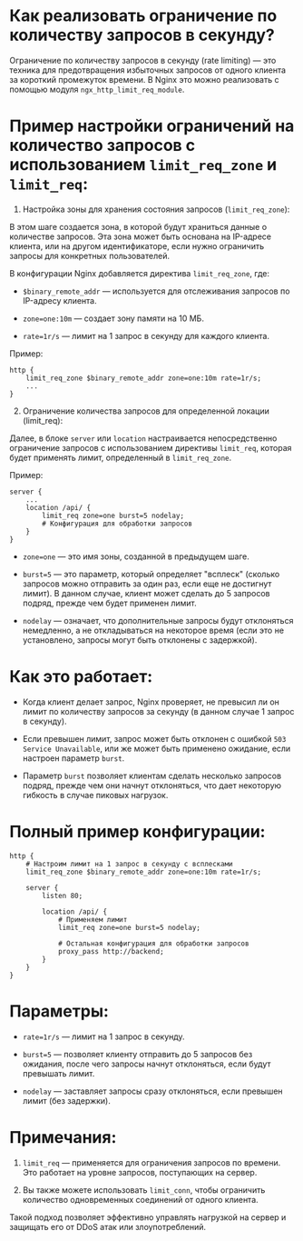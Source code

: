 # Как реализовать ограничение по количеству запросов в секунду?

Ограничение по количеству запросов в секунду (rate limiting) — это техника для предотвращения избыточных запросов от одного клиента за короткий промежуток времени. В Nginx это можно реализовать с помощью модуля `ngx_http_limit_req_module`.

# Пример настройки ограничений на количество запросов с использованием `limit_req_zone` и `limit_req`:

1. Настройка зоны для хранения состояния запросов (`limit_req_zone`):

В этом шаге создается зона, в которой будут храниться данные о количестве запросов. Эта зона может быть основана на IP-адресе клиента, или на другом идентификаторе, если нужно ограничить запросы для конкретных пользователей.

В конфигурации Nginx добавляется директива `limit_req_zone`, где:

- `$binary_remote_addr` — используется для отслеживания запросов по IP-адресу клиента.

- `zone=one:10m` — создает зону памяти на 10 МБ.

- `rate=1r/s` — лимит на 1 запрос в секунду для каждого клиента.

Пример:

```
http {
    limit_req_zone $binary_remote_addr zone=one:10m rate=1r/s;
    ...
}
```

2. Ограничение количества запросов для определенной локации (limit_req):

Далее, в блоке `server` или `location` настраивается непосредственно ограничение запросов с использованием директивы `limit_req`, которая будет применять лимит, определенный в `limit_req_zone`.

Пример:

```
server {
    ...
    location /api/ {
        limit_req zone=one burst=5 nodelay;
        # Конфигурация для обработки запросов
    }
}
```

- `zone=one` — это имя зоны, созданной в предыдущем шаге.

- `burst=5` — это параметр, который определяет "всплеск" (сколько запросов можно отправить за один раз, если еще не достигнут лимит). В данном случае, клиент может сделать до 5 запросов подряд, прежде чем будет применен лимит.

- `nodelay` — означает, что дополнительные запросы будут отклоняться немедленно, а не откладываться на некоторое время (если это не установлено, запросы могут быть отклонены с задержкой).

# Как это работает:

- Когда клиент делает запрос, Nginx проверяет, не превысил ли он лимит по количеству запросов за секунду (в данном случае 1 запрос в секунду).

- Если превышен лимит, запрос может быть отклонен с ошибкой `503 Service Unavailable`, или же может быть применено ожидание, если настроен параметр `burst`.

- Параметр `burst` позволяет клиентам сделать несколько запросов подряд, прежде чем они начнут отклоняться, что дает некоторую гибкость в случае пиковых нагрузок.

# Полный пример конфигурации:

```
http {
    # Настроим лимит на 1 запрос в секунду с всплесками
    limit_req_zone $binary_remote_addr zone=one:10m rate=1r/s;

    server {
        listen 80;

        location /api/ {
            # Применяем лимит
            limit_req zone=one burst=5 nodelay;

            # Остальная конфигурация для обработки запросов
            proxy_pass http://backend;
        }
    }
}
```

# Параметры:

- `rate=1r/s` — лимит на 1 запрос в секунду.

- `burst=5` — позволяет клиенту отправить до 5 запросов без ожидания, после чего запросы начнут отклоняться, если будут превышать лимит.

- `nodelay` — заставляет запросы сразу отклоняться, если превышен лимит (без задержки).

# Примечания:

1. `limit_req` — применяется для ограничения запросов по времени. Это работает на уровне запросов, поступающих на сервер.

2. Вы также можете использовать `limit_conn`, чтобы ограничить количество одновременных соединений от одного клиента.

Такой подход позволяет эффективно управлять нагрузкой на сервер и защищать его от DDoS атак или злоупотреблений.